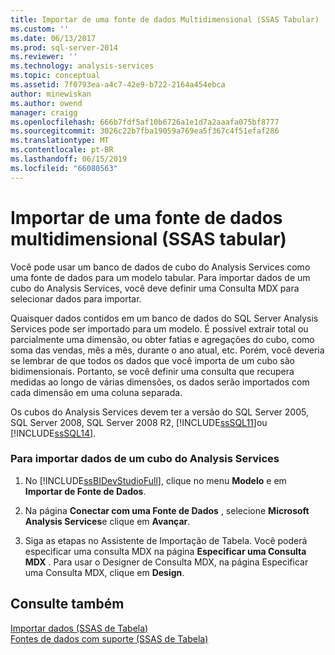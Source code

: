 ```yaml
---
title: Importar de uma fonte de dados Multidimensional (SSAS Tabular) | Microsoft Docs
ms.custom: ''
ms.date: 06/13/2017
ms.prod: sql-server-2014
ms.reviewer: ''
ms.technology: analysis-services
ms.topic: conceptual
ms.assetid: 7f0793ea-a4c7-42e9-b722-2164a454ebca
author: minewiskan
ms.author: owend
manager: craigg
ms.openlocfilehash: 666b7fdf5af10b6726a1e1d7a2aaafa075bf8777
ms.sourcegitcommit: 3026c22b7fba19059a769ea5f367c4f51efaf286
ms.translationtype: MT
ms.contentlocale: pt-BR
ms.lasthandoff: 06/15/2019
ms.locfileid: "66080563"
---
```

# <a name="import-from-a-multidimensional-data-source-ssas-tabular"></a>Importar de uma fonte de dados multidimensional (SSAS tabular)
  Você pode usar um banco de dados de cubo do Analysis Services como uma fonte de dados para um modelo tabular. Para importar dados de um cubo do Analysis Services, você deve definir uma Consulta MDX para selecionar dados para importar.  
  
 Quaisquer dados contidos em um banco de dados do SQL Server Analysis Services pode ser importado para um modelo. É possível extrair total ou parcialmente uma dimensão, ou obter fatias e agregações do cubo, como soma das vendas, mês a mês, durante o ano atual, etc. Porém, você deveria se lembrar de que todos os dados que você importa de um cubo são bidimensionais. Portanto, se você definir uma consulta que recupera medidas ao longo de várias dimensões, os dados serão importados com cada dimensão em uma coluna separada.  
  
 Os cubos do Analysis Services devem ter a versão do SQL Server 2005, SQL Server 2008, SQL Server 2008 R2, [!INCLUDE[ssSQL11](../includes/sssql11-md.md)]ou [!INCLUDE[ssSQL14](../includes/sssql14-md.md)].  
  
### <a name="to-import-data-from-an-analysis-services-cube"></a>Para importar dados de um cubo do Analysis Services  
  
1.  No [!INCLUDE[ssBIDevStudioFull](../includes/ssbidevstudiofull-md.md)], clique no menu **Modelo** e em **Importar de Fonte de Dados**.  
  
2.  Na página **Conectar com uma Fonte de Dados** , selecione **Microsoft Analysis Services**e clique em **Avançar**.  
  
3.  Siga as etapas no Assistente de Importação de Tabela. Você poderá especificar uma consulta MDX na página **Especificar uma Consulta MDX** . Para usar o Designer de Consulta MDX, na página Especificar uma Consulta MDX, clique em **Design**.  
  
## <a name="see-also"></a>Consulte também  
 [Importar dados &#40;SSAS de Tabela&#41;](import-data-ssas-tabular.md)   
 [Fontes de dados com suporte &#40;SSAS de Tabela&#41;](tabular-models/data-sources-supported-ssas-tabular.md)  
  
  

